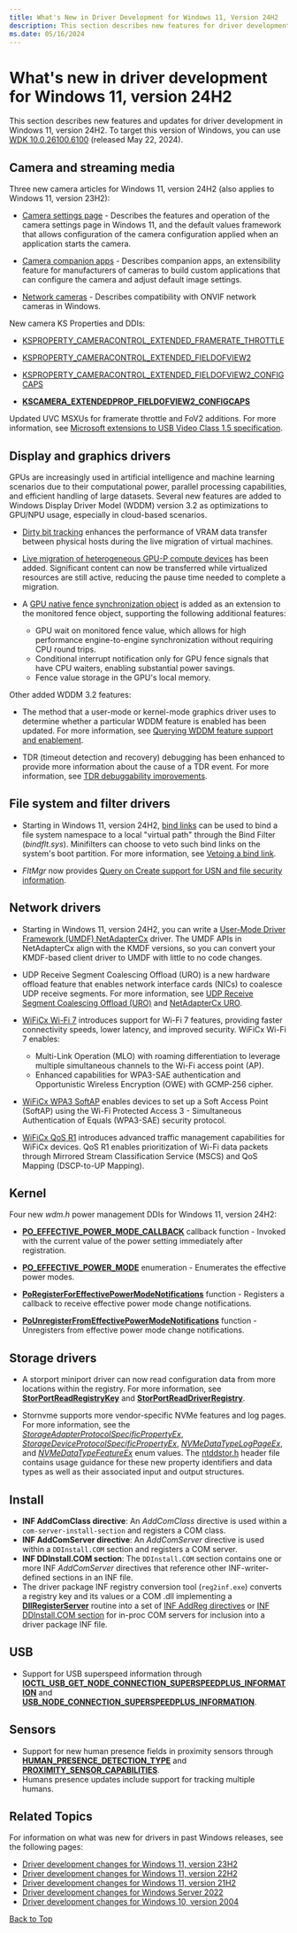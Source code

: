 ```yaml
---
title: What's New in Driver Development for Windows 11, Version 24H2
description: This section describes new features for driver development in Windows 11, version 24H2.
ms.date: 05/16/2024
---
```


# <a name="top"></a>What's new in driver development for Windows 11, version 24H2

This section describes new features and updates for driver development in Windows 11, version 24H2. To target this version of Windows, you can use [WDK 10.0.26100.6100](./download-the-wdk.md) (released May 22, 2024).

## Camera and streaming media

Three new camera articles for Windows 11, version 24H2 (also applies to Windows 11, version 23H2):

- [Camera settings page](./stream/camera-settings-page.md) - Describes the features and operation of the camera settings page in Windows 11, and the default values framework that allows configuration of the camera configuration applied when an application starts the camera.

- [Camera companion apps](./stream/camera-companion-apps.md) - Describes companion apps, an extensibility feature for manufacturers of cameras to build custom applications that can configure the camera and adjust default image settings.

- [Network cameras](./stream/network-cameras.md) - Describes compatibility with ONVIF network cameras in Windows.

New camera KS Properties and DDIs:

- [KSPROPERTY_CAMERACONTROL_EXTENDED_FRAMERATE_THROTTLE](./stream/ksproperty-cameracontrol-extended-framerate-throttle.md)

- [KSPROPERTY_CAMERACONTROL_EXTENDED_FIELDOFVIEW2](./stream/ksproperty-cameracontrol-extended-fieldofview2.md)

- [KSPROPERTY_CAMERACONTROL_EXTENDED_FIELDOFVIEW2_CONFIGCAPS](./stream/ksproperty-cameracontrol-extended-fieldofview2-configcaps.md)

- [**KSCAMERA_EXTENDEDPROP_FIELDOFVIEW2_CONFIGCAPS**](/windows-hardware/drivers/ddi/content/ksmedia/ns-ksmedia-kscamera_extendedprop_fieldofview2_configcaps)

Updated UVC MSXUs for framerate throttle and FoV2 additions. For more information, see [Microsoft extensions to USB Video Class 1.5 specification](./stream/uvc-extensions-1-5.md).

## Display and graphics drivers

GPUs are increasingly used in artificial intelligence and machine learning scenarios due to their computational power, parallel processing capabilities, and efficient handling of large datasets. Several new features are added to Windows Display Driver Model (WDDM) version 3.2 as optimizations to GPU/NPU usage, especially in cloud-based scenarios.

- [Dirty bit tracking](./display/dirty-bit-tracking.md) enhances the performance of VRAM data transfer between physical hosts during the live migration of virtual machines.

- [Live migration of heterogeneous GPU-P compute devices](./display/live-migration-on-gpup-devices.md) has been added. Significant content can now be transferred while virtualized resources are still active, reducing the pause time needed to complete a migration.

- A [GPU native fence synchronization object](./display/native-gpu-fence-objects.md) is added as an extension to the monitored fence object, supporting the following additional features:

  - GPU wait on monitored fence value, which allows for high performance engine-to-engine synchronization without requiring CPU round trips.
  - Conditional interrupt notification only for GPU fence signals that have CPU waiters, enabling substantial power savings.
  - Fence value storage in the GPU's local memory.

Other added WDDM 3.2 features:

- The method that a user-mode or kernel-mode graphics driver uses to determine whether a particular WDDM feature is enabled has been updated. For more information, see [Querying WDDM feature support and enablement](./display/querying-wddm-feature-support-and-enablement.md).

- TDR (timeout detection and recovery) debugging has been enhanced to provide more information about the cause of a TDR event. For more information, see [TDR debuggability improvements](./display/tdr-debuggability-improvements.md).

## File system and filter drivers

- Starting in Windows 11, version 24H2, [bind links](/windows/win32/bindlink/) can be used to bind a file system namespace to a local "virtual path" through the Bind Filter (*bindflt.sys*). Minifilters can choose to veto such bind links on the system's boot partition. For more information, see [Vetoing a bind link](./ifs/vetoing-a-bind-link.md).

- *FltMgr* now provides [Query on Create support for USN and file security information](/windows-hardware/drivers/ddi/fltkernel/nf-fltkernel-fltrequestsecurityinfooncreatecompletion).

## Network drivers

- Starting in Windows 11, version 24H2, you can write a [User-Mode Driver Framework (UMDF) NetAdapterCx](netcx/user-mode-netcx.md) driver. The UMDF APIs in NetAdapterCx align with the KMDF versions, so you can convert your KMDF-based client driver to UMDF with little to no code changes.

- UDP Receive Segment Coalescing Offload (URO) is a new hardware offload feature that enables network interface cards (NICs) to coalesce UDP receive segments.  For more information, see [UDP Receive Segment Coalescing Offload (URO)](network/udp-rsc-offload.md) and [NetAdapterCx URO](netcx/rsc-offload.md).

- [WiFiCx Wi-Fi 7](./netcx/wificx-wi-fi-7.md) introduces support for Wi-Fi 7 features, providing faster connectivity speeds, lower latency, and improved security. WiFiCx Wi-Fi 7 enables:
  - Multi-Link Operation (MLO) with roaming differentiation to leverage multiple simultaneous channels to the Wi-Fi access point (AP).
  - Enhanced capabilities for WPA3-SAE authentication and Opportunistic Wireless Encryption (OWE) with GCMP-256 cipher.

- [WiFiCx WPA3 SoftAP](./netcx/wificx-wpa3-softap.md) enables devices to set up a Soft Access Point (SoftAP) using the Wi-Fi Protected Access 3 - Simultaneous Authentication of Equals (WPA3-SAE) security protocol.

- [WiFiCx QoS R1](./netcx/qos-r1.md) introduces advanced traffic management capabilities for WiFiCx devices. QoS R1 enables prioritization of Wi-Fi data packets through Mirrored Stream Classification Service (MSCS) and QoS Mapping (DSCP-to-UP Mapping).

## Kernel

Four new *wdm.h* power management DDIs for Windows 11, version 24H2:

- **[PO_EFFECTIVE_POWER_MODE_CALLBACK](/windows-hardware/drivers/ddi/wdm/nc-wdm-po_effective_power_mode_callback)** callback function - Invoked with the current value of the power setting immediately after registration.

- **[PO_EFFECTIVE_POWER_MODE](/windows-hardware/drivers/ddi/wdm/ne-wdm-po_effective_power_mode)** enumeration - Enumerates the effective power modes.

- **[PoRegisterForEffectivePowerModeNotifications](/windows-hardware/drivers/ddi/wdm/nf-wdm-poregisterforeffectivepowermodenotifications)** function - Registers a callback to receive effective power mode change notifications.

- **[PoUnregisterFromEffectivePowerModeNotifications](/windows-hardware/drivers/ddi/wdm/nf-wdm-pounregisterfromeffectivepowermodenotifications)** function - Unregisters from effective power mode change notifications.

## Storage drivers

- A storport miniport driver can now read configuration data from more locations within the registry. For more information, see **[StorPortReadRegistryKey](/windows-hardware/drivers/ddi/storport/nf-storport-storportreadregistrykey)** and **[StorPortReadDriverRegistry](/windows-hardware/drivers/ddi/storport/nf-storport-storportreaddriverregistry)**.

- Stornvme supports more vendor-specific NVMe features and log pages. For more information, see the *[StorageAdapterProtocolSpecificPropertyEx](/windows-hardware/drivers/ddi/ntddstor/ne-ntddstor-storage_property_id)*, *[StorageDeviceProtocolSpecificPropertyEx](/windows-hardware/drivers/ddi/ntddstor/ne-ntddstor-storage_property_id)*, *[NVMeDataTypeLogPageEx](/windows-hardware/drivers/ddi/ntddstor/ne-ntddstor-_storage_protocol_nvme_data_type)*, and *[NVMeDataTypeFeatureEx](/windows-hardware/drivers/ddi/ntddstor/ne-ntddstor-_storage_protocol_nvme_data_type)* enum values. The [ntddstor.h](/windows-hardware/drivers/ddi/ntddstor/) header file contains usage guidance for these new property identifiers and data types as well as their associated input and output structures.

## Install

- **INF AddComClass directive**: An *AddComClass* directive is used within a `com-server-install-section` and registers a COM class.
- **INF AddComServer directive**: An *AddComServer* directive is used within a `DDInstall.COM` section and registers a COM server.
- **INF DDInstall.COM section**: The `DDInstall.COM` section contains one or more INF *AddComServer* directives that reference other INF-writer-defined sections in an INF file.
- The driver package INF registry conversion tool (`reg2inf.exe`) converts a registry key and its values or a COM .dll implementing a **[DllRegisterServer](/windows/win32/api/olectl/nf-olectl-dllregisterserver)** routine into a set of [INF AddReg directives](./install/inf-addreg-directive.md) or [INF DDInstall.COM section](./install/inf-ddinstall-com-section.md) for in-proc COM servers for inclusion into a driver package INF file.

## USB

- Support for USB superspeed information through **[IOCTL_USB_GET_NODE_CONNECTION_SUPERSPEEDPLUS_INFORMATION](/windows-hardware/drivers/ddi/usbioctl/ni-usbioctl-ioctl_usb_get_node_connection_superspeedplus_information)** and **[USB_NODE_CONNECTION_SUPERSPEEDPLUS_INFORMATION](/windows-hardware/drivers/ddi/usbioctl/ns-usbioctl-usb_node_connection_superspeedplus_information)**.

## Sensors

- Support for new human presence fields in proximity sensors through **[HUMAN_PRESENCE_DETECTION_TYPE](/windows-hardware/drivers/ddi/sensorsdef/ne-sensorsdef-human_presence_detection_type)** and **[PROXIMITY_SENSOR_CAPABILITIES](/windows-hardware/drivers/ddi/sensorsdef/ne-sensorsdef-proximity_sensor_capabilities)**.
- Humans presence updates include support for tracking multiple humans.

## Related Topics

For information on what was new for drivers in past Windows releases, see the following pages:

- [Driver development changes for Windows 11, version 23H2](driver-changes-for-windows-11-version-23h2.md)
- [Driver development changes for Windows 11, version 22H2](driver-changes-for-windows-11-version-22h2.md)
- [Driver development changes for Windows 11, version 21H2](driver-changes-for-windows-11-version-21h2.md)
- [Driver development changes for Windows Server 2022](driver-changes-for-windows-server-2022.md)
- [Driver development changes for Windows 10, version 2004](driver-changes-for-windows-10-version-2004.md)

[Back to Top](#top)
